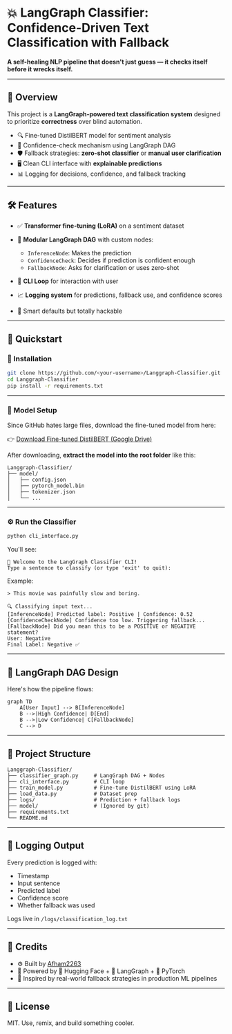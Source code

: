

# 💥 LangGraph Classifier: Confidence-Driven Text Classification with Fallback

**A self-healing NLP pipeline that doesn't just guess — it checks itself before it wrecks itself.**

---

## 📌 Overview

This project is a **LangGraph-powered text classification system** designed to prioritize **correctness** over blind automation.

* 🔍 Fine-tuned DistilBERT model for sentiment analysis
* 🧠 Confidence-check mechanism using LangGraph DAG
* 🛡️ Fallback strategies: **zero-shot classifier** or **manual user clarification**
* 🖥️ Clean CLI interface with **explainable predictions**
* 📊 Logging for decisions, confidence, and fallback tracking

---

## 🛠️ Features

* ✅ **Transformer fine-tuning (LoRA)** on a sentiment dataset
* 🧩 **Modular LangGraph DAG** with custom nodes:

  * `InferenceNode`: Makes the prediction
  * `ConfidenceCheck`: Decides if prediction is confident enough
  * `FallbackNode`: Asks for clarification or uses zero-shot
* 🧵 **CLI Loop** for interaction with user
* 📈 **Logging system** for predictions, fallback use, and confidence scores
* 🧠 Smart defaults but totally hackable

---

## 🚀 Quickstart

### 🔧 Installation

```bash
git clone https://github.com/<your-username>/Langgraph-Classifier.git
cd Langgraph-Classifier
pip install -r requirements.txt
```

---

### 💾 Model Setup

Since GitHub hates large files, download the fine-tuned model from here:

👉 [Download Fine-tuned DistilBERT (Google Drive)](https://drive.google.com/drive/folders/1Pc0qavHOBYGJQhymgKH1B1txiql4u7KE)

After downloading, **extract the model into the root folder** like this:

```
Langgraph-Classifier/
├── model/
│   ├── config.json
│   ├── pytorch_model.bin
│   ├── tokenizer.json
│   └── ...
```

---

### ⚙️ Run the Classifier

```bash
python cli_interface.py
```

You'll see:

```
🤖 Welcome to the LangGraph Classifier CLI!
Type a sentence to classify (or type 'exit' to quit):
```

Example:

```
> This movie was painfully slow and boring.

🔍 Classifying input text...
[InferenceNode] Predicted label: Positive | Confidence: 0.52
[ConfidenceCheckNode] Confidence too low. Triggering fallback...
[FallbackNode] Did you mean this to be a POSITIVE or NEGATIVE statement?
User: Negative
Final Label: Negative ✅
```

---

## 🧬 LangGraph DAG Design

Here's how the pipeline flows:

```mermaid
graph TD
    A[User Input] --> B[InferenceNode]
    B -->|High Confidence| D[End]
    B -->|Low Confidence| C[FallbackNode]
    C --> D
```

---

## 📁 Project Structure

```
Langgraph-Classifier/
├── classifier_graph.py     # LangGraph DAG + Nodes
├── cli_interface.py        # CLI loop
├── train_model.py          # Fine-tune DistilBERT using LoRA
├── load_data.py            # Dataset prep
├── logs/                   # Prediction + fallback logs
├── model/                  # (Ignored by git)
├── requirements.txt
└── README.md
```

---

## 📜 Logging Output

Every prediction is logged with:

* Timestamp
* Input sentence
* Predicted label
* Confidence score
* Whether fallback was used

Logs live in `/logs/classification_log.txt`

---



## 📣 Credits

* ⚙️ Built by [Afham2263](https://github.com/Afham2263)
* 🧠 Powered by 🤗 Hugging Face + 🧱 LangGraph + 🐍 PyTorch
* 🎯 Inspired by real-world fallback strategies in production ML pipelines

---

## 🤝 License

MIT. Use, remix, and build something cooler.


